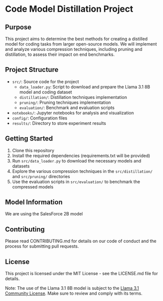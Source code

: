 # Code Model Distillation Project

## Purpose

This project aims to determine the best methods for creating a distilled model for coding tasks from larger open-source models. We will implement and analyze various compression techniques, including pruning and distillation, to assess their impact on end benchmarks.

## Project Structure

- `src/`: Source code for the project
  - `data_loader.py`: Script to download and prepare the Llama 3.1 8B model and coding dataset
  - `distillation/`: Distillation techniques implementation
  - `pruning/`: Pruning techniques implementation
  - `evaluation/`: Benchmark and evaluation scripts
- `notebooks/`: Jupyter notebooks for analysis and visualization
- `config/`: Configuration files
- `results/`: Directory to store experiment results

## Getting Started

1. Clone this repository
2. Install the required dependencies (requirements.txt will be provided)
3. Run `src/data_loader.py` to download the necessary models and datasets
4. Explore the various compression techniques in the `src/distillation/` and `src/pruning/` directories
5. Use the evaluation scripts in `src/evaluation/` to benchmark the compressed models

## Model Information

We are using the SalesForce 2B model

## Contributing

Please read CONTRIBUTING.md for details on our code of conduct and the process for submitting pull requests.

## License

This project is licensed under the MIT License - see the LICENSE.md file for details.

Note: The use of the Llama 3.1 8B model is subject to the [Llama 3.1 Community License](https://github.com/meta-llama/llama-models/blob/main/models/llama3%5F1/LICENSE). Make sure to review and comply with its terms.
